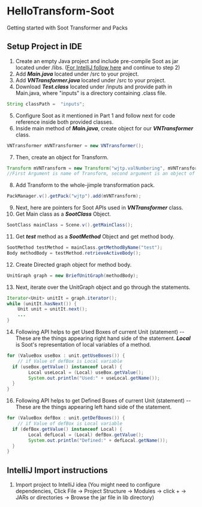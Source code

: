 # HelloTransform-Soot
Getting started with Soot Transformer and Packs

## Setup Project in IDE
1. Create an empty Java project and include pre-compile Soot as jar located under /libs. ([For IntelliJ follow here](#IntelliJ-Import-instructions) and continue to step 2)
2. Add ***Main.java*** located under /src to your project. 
3. Add ***VNTransformer.java*** located under /src to your project.
4. Download ***Test.class*** located under /inputs and provide path in Main.java, where "inputs" is a directory containing .class file. 
```java
String classPath =  "inputs";
```
5. Configure Soot as it mentioned in Part 1 and follow next for code reference inside both provided classes. 
6. Inside main method of ***Main.java***, create object for our ***VNTransformer*** class.
```java
VNTransformer mVNTransformer = new VNTransformer();
```
7. Then, create an object for Transform. 
```java
Transform mVNTransform = new Transform("wjtp.valNumbering", mVNTransformer);
//First Argument is name of Transform, second argument is an object of our Transformer
```
8. Add Transform to the whole-jimple transformation pack.
```java
PackManager.v().getPack("wjtp").add(mVNTransform);
```
9. Next, here are pointers for Soot APIs used in ***VNTransformer***  class.
10. Get Main class as a ***SootClass*** Object.
```java
SootClass mainClass = Scene.v().getMainClass();
```
11. Get ***test*** method as a ***SootMethod*** Object and get method body.
```java
SootMethod testMethod = mainClass.getMethodByName("test");
Body methodBody = testMethod.retrieveActiveBody();
```
12. Create Directed graph object for method body.
```java
UnitGraph graph = new BriefUnitGraph(methodBody);
```
13. Next, iterate over the UnitGraph object and go through the statements. 
```java
Iterator<Unit> unitIt = graph.iterator();  
while (unitIt.hasNext()) { 
	Unit unit = unitIt.next();
	...
}
```
14. Following API helps to get Used Boxes of current Unit (statement) -- These are the things appearing right hand side of the statement. ***Local*** is Soot's representation of local variables of a method. 
```java
for (ValueBox useBox : unit.getUseBoxes()) {  
    // if Value of defBox is Local variable  
  if (useBox.getValue() instanceof Local) {  
        Local useLocal = (Local) useBox.getValue();  
		System.out.println("Used:" + useLocal.getName());  
  }  
}
```
16. Following API helps to get Defined Boxes of current Unit (statement) -- These are the things appearing left hand side of the statement.
```java
for (ValueBox defBox : unit.getDefBoxes()) {  
    // if Value of defBox is Local variable  
  if (defBox.getValue() instanceof Local) {  
        Local defLocal = (Local) defBox.getValue();  
		System.out.println("Defined:" + defLocal.getName());  
  }  
}
```


## IntelliJ Import instructions
1. Import project to IntelliJ idea (You might need to configure dependencies, Click File → Project Structure → Modules → click + → JARs or directories → Browse the jar file in lib directory) 
